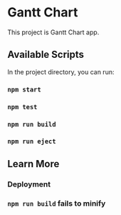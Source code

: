# Gantt Chart

This project is Gantt Chart app.

## Available Scripts

In the project directory, you can run:

### `npm start`

### `npm test`

### `npm run build`

### `npm run eject`

## Learn More

### Deployment

### `npm run build` fails to minify
